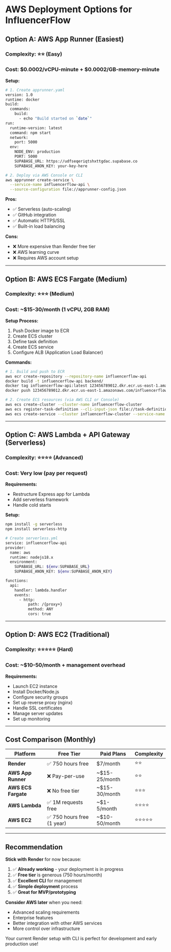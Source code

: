 # AWS Deployment Options for InfluencerFlow

## Option A: AWS App Runner (Easiest)
### Complexity: ⭐⭐ (Easy)
### Cost: $0.0002/vCPU-minute + $0.0002/GB-memory-minute

**Setup:**
```bash
# 1. Create apprunner.yaml
version: 1.0
runtime: docker
build:
  commands:
    build:
      - echo "Build started on `date`"
run:
  runtime-version: latest
  command: npm start
  network:
    port: 5000
  env:
    NODE_ENV: production
    PORT: 5000
    SUPABASE_URL: https://udfseqeriqtshxttgdac.supabase.co
    SUPABASE_ANON_KEY: your-key-here

# 2. Deploy via AWS Console or CLI
aws apprunner create-service \
  --service-name influencerflow-api \
  --source-configuration file://apprunner-config.json
```

**Pros:**
- ✅ Serverless (auto-scaling)
- ✅ GitHub integration
- ✅ Automatic HTTPS/SSL
- ✅ Built-in load balancing

**Cons:**
- ❌ More expensive than Render free tier
- ❌ AWS learning curve
- ❌ Requires AWS account setup

---

## Option B: AWS ECS Fargate (Medium)
### Complexity: ⭐⭐⭐ (Medium)
### Cost: ~$15-30/month (1 vCPU, 2GB RAM)

**Setup Process:**
1. Push Docker image to ECR
2. Create ECS cluster
3. Define task definition
4. Create ECS service
5. Configure ALB (Application Load Balancer)

**Commands:**
```bash
# 1. Build and push to ECR
aws ecr create-repository --repository-name influencerflow-api
docker build -t influencerflow-api backend/
docker tag influencerflow-api:latest 123456789012.dkr.ecr.us-east-1.amazonaws.com/influencerflow-api:latest
docker push 123456789012.dkr.ecr.us-east-1.amazonaws.com/influencerflow-api:latest

# 2. Create ECS resources (via AWS CLI or Console)
aws ecs create-cluster --cluster-name influencerflow-cluster
aws ecs register-task-definition --cli-input-json file://task-definition.json
aws ecs create-service --cluster influencerflow-cluster --service-name influencerflow-api-service
```

---

## Option C: AWS Lambda + API Gateway (Serverless)
### Complexity: ⭐⭐⭐⭐ (Advanced)
### Cost: Very low (pay per request)

**Requirements:**
- Restructure Express app for Lambda
- Add serverless framework
- Handle cold starts

**Setup:**
```bash
npm install -g serverless
npm install serverless-http

# Create serverless.yml
service: influencerflow-api
provider:
  name: aws
  runtime: nodejs18.x
  environment:
    SUPABASE_URL: ${env:SUPABASE_URL}
    SUPABASE_ANON_KEY: ${env:SUPABASE_ANON_KEY}

functions:
  api:
    handler: lambda.handler
    events:
      - http:
          path: /{proxy+}
          method: ANY
          cors: true
```

---

## Option D: AWS EC2 (Traditional)
### Complexity: ⭐⭐⭐⭐⭐ (Hard)
### Cost: ~$10-50/month + management overhead

**Requirements:**
- Launch EC2 instance
- Install Docker/Node.js
- Configure security groups
- Set up reverse proxy (nginx)
- Handle SSL certificates
- Manage server updates
- Set up monitoring

---

## Cost Comparison (Monthly)

| Platform | Free Tier | Paid Plans | Complexity |
|----------|-----------|------------|------------|
| **Render** | ✅ 750 hours free | $7/month | ⭐⭐ |
| **AWS App Runner** | ❌ Pay-per-use | ~$15-25/month | ⭐⭐ |
| **AWS ECS Fargate** | ❌ No free tier | ~$15-30/month | ⭐⭐⭐ |
| **AWS Lambda** | ✅ 1M requests free | ~$1-5/month | ⭐⭐⭐⭐ |
| **AWS EC2** | ✅ 750 hours free (1 year) | ~$10-50/month | ⭐⭐⭐⭐⭐ |

---

## Recommendation

**Stick with Render** for now because:
1. ✅ **Already working** - your deployment is in progress
2. ✅ **Free tier** is generous (750 hours/month)
3. ✅ **Excellent CLI** for management
4. ✅ **Simple deployment** process
5. ✅ **Great for MVP/prototyping**

**Consider AWS later** when you need:
- Advanced scaling requirements
- Enterprise features
- Better integration with other AWS services
- More control over infrastructure

Your current Render setup with CLI is perfect for development and early production use! 